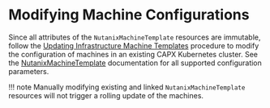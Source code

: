 # Modifying Machine Configurations

Since all attributes of the `NutanixMachineTemplate` resources are immutable, follow the [Updating Infrastructure Machine Templates](https://cluster-api.sigs.k8s.io/tasks/updating-machine-templates.html?highlight=machine%20template#updating-infrastructure-machine-templates) procedure to modify the configuration of machines in an existing CAPX Kubernetes cluster.
See the [NutanixMachineTemplate](../types/nutanix_machine_template.md) documentation for all supported configuration parameters.

!!! note
    Manually modifying existing and linked `NutanixMachineTemplate` resources will not trigger a rolling update of the machines. 